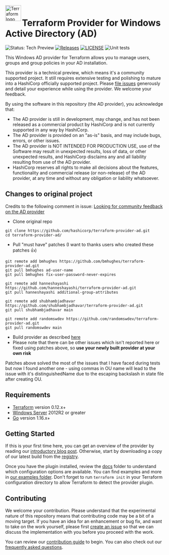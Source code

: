 <a href="https://terraform.io">
    <img src="https://github.com/hashicorp/terraform-provider-azurerm/raw/main/.github/tf.png" alt="Terraform logo" title="Terraform" align="left" height="50" />
</a>

# Terraform Provider for Windows Active Directory (AD)

![Status: Tech Preview](https://img.shields.io/badge/status-experimental-EAAA32) [![Releases](https://img.shields.io/github/release/hashicorp/terraform-provider-ad.svg)](https://github.com/hashicorp/terraform-provider-ad/releases)
[![LICENSE](https://img.shields.io/github/license/hashicorp/terraform-provider-ad.svg)](https://github.com/hashicorp/terraform-provider-ad/blob/main/LICENSE)
![Unit tests](https://github.com/hashicorp/terraform-provider-ad/workflows/Unit%20tests/badge.svg)

This Windows AD provider for Terraform allows you to manage users, groups and group policies in your AD installation.

This provider is a technical preview, which means it's a community supported project. It still requires extensive testing and polishing to mature into a HashiCorp officially supported project. Please [file issues](https://github.com/hashicorp/terraform-provider-ad/issues/new/choose) generously and detail your experience while using the provider. We welcome your feedback.

By using the software in this repository (the AD provider), you acknowledge that:

* The AD provider is still in development, may change, and has not been released as a commercial product by HashiCorp and is not currently supported in any way by HashiCorp.
* The AD provider is provided on an "as-is" basis, and may include bugs, errors, or other issues.
* The AD provider is NOT INTENDED FOR PRODUCTION USE, use of the Software may result in unexpected results, loss of data, or other unexpected results, and HashiCorp disclaims any and all liability resulting from use of the AD provider.
* HashiCorp reserves all rights to make all decisions about the features, functionality and commercial release (or non-release) of the AD provider, at any time and without any obligation or liability whatsoever.

## Changes to original project

Credits to the following comment in issue: [Looking for community feedback on the AD provider](https://github.com/hashicorp/terraform-provider-ad/issues/53#issuecomment-1941310970)

* Clone original repo

```shell
git clone https://github.com/hashicorp/terraform-provider-ad.git
cd terraform-provider-ad/
```

* Pull "must have" patches (I want to thanks users who created these patches 👍)

```shell
git remote add bmhughes https://github.com/bmhughes/terraform-provider-ad.git
git pull bmhughes ad-user-name
git pull bmhughes fix-user-password-never-expires

git remote add hanneshayashi https://github.com/hanneshayashi/terraform-provider-ad.git
git pull hanneshayashi additional-group-attributes

git remote add shubhambjadhavar https://github.com/shubhambjadhavar/terraform-provider-ad.git
git pull shubhambjadhavar main

git remote add randomswdev https://github.com/randomswdev/terraform-provider-ad.git
git pull randomswdev main
```

* Build provider as described [here](https://github.com/hashicorp/terraform-provider-ad/blob/main/_about/CONTRIBUTING.md)
* Please note that there can be other issues which isn't reported here or fixed using patches above, so **use your newly built provider at your own risk**

Patches above solved the most of the issues that I have faced during tests but now I found another one - using commas in OU name will lead to the issue with it's distinguishedName due to the escaping backslash in state file after creating OU.

## Requirements

* [Terraform](https://www.terraform.io/downloads.html) version 0.12.x+
* [Windows Server](https://www.microsoft.com/en-us/windows-server) 2012R2 or greater 
* [Go](https://golang.org/doc/install) version 1.16.x+

## Getting Started

If this is your first time here, you can get an overview of the provider by reading our [introductory blog post](https://www.hashicorp.com/blog/manage-active-directory-objects-new-windows-ad-provider-hashicorp-terraform). Otherwise, start by downloading a copy of our latest build from the [registry](https://registry.terraform.io/providers/hashicorp/ad/latest).

Once you have the plugin installed, review the [docs](docs/) folder to understand which configuration options are available. You can find examples and more in [our examples folder](examples/). Don't forget to run `terraform init` in your Terraform configuration directory to allow Terraform to detect the provider plugin.

## Contributing

We welcome your contribution. Please understand that the experimental nature of this repository means that contributing code may be a bit of a moving target. If you have an idea for an enhancement or bug fix, and want to take on the work yourself, please first [create an issue](https://github.com/hashicorp/terraform-provider-ad/issues/new/choose) so that we can discuss the implementation with you before you proceed with the work.

You can review our [contribution guide](_about/CONTRIBUTING.md) to begin. You can also check out our [frequently asked questions](_about/FAQ.md).
